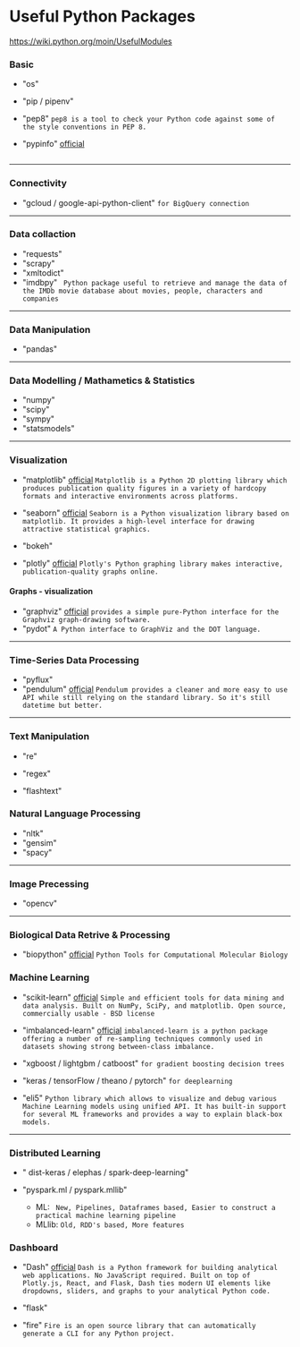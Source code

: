 # Useful Python Packages
https://wiki.python.org/moin/UsefulModules

### Basic

*  "os"
``` ```

* "pip / pipenv"
``` ```

* "pep8"
``` pep8 is a tool to check your Python code against some of the style conventions in PEP 8. ```

* "pypinfo" [official](https://github.com/ofek/pypinfo)
``` Easily view PyPI download statistics via Google's BigQuery. https://bigquery.cloud.google.com/table/the-psf:pypi
 ```

---

### Connectivity

* "gcloud / google-api-python-client"
``` for BigQuery connection ```


---

### Data collaction
* "requests"
* "scrapy"
* "xmltodict"
* "imdbpy"
```  Python package useful to retrieve and manage the data of the IMDb movie database about movies, people, characters and companies ```

---
### Data Manipulation

* "pandas"

---

### Data Modelling / Mathametics & Statistics

* "numpy"
* "scipy"
* "sympy"
* "statsmodels"

---


### Visualization

* "matplotlib" [official](https://matplotlib.org/)
``` Matplotlib is a Python 2D plotting library which produces publication quality figures in a variety of hardcopy formats and interactive environments across platforms.  ```

* "seaborn" [official](https://seaborn.pydata.org/)
``` Seaborn is a Python visualization library based on matplotlib. It provides a high-level interface for drawing attractive statistical graphics. ```

* "bokeh"
``` ```

* "plotly" [official](https://plot.ly/python/)
``` Plotly's Python graphing library makes interactive, publication-quality graphs online. ```

#### Graphs - visualization

* "graphviz" [official](https://graphviz.readthedocs.io/en/stable/manual.html)
``` provides a simple pure-Python interface for the Graphviz graph-drawing software. ```
* "pydot" []()
``` A Python interface to GraphViz and the DOT language. ```

---

### Time-Series Data Processing
* "pyflux"
```  ```
* "pendulum" [official](https://github.com/sdispater/pendulum)
``` Pendulum provides a cleaner and more easy to use API while still relying on the standard library. So it's still datetime but better. ```

---

### Text Manipulation
* "re"
```  ```

* "regex"
```  ```

* "flashtext"
```  ```


### Natural Language Processing

* "nltk"
* "gensim"
* "spacy"

---

### Image Precessing
* "opencv"

---

### Biological Data Retrive & Processing
* "biopython" [official](https://biopython.org/)
``` Python Tools for Computational Molecular Biology ```

### Machine Learning
* "scikit-learn" [official](http://scikit-learn.org/stable/)
```Simple and efficient tools for data mining and data analysis. Built on NumPy, SciPy, and matplotlib. Open source, commercially usable - BSD license ```

* "imbalanced-learn" [official](http://imbalanced-learn.org/)
``` imbalanced-learn is a python package offering a number of re-sampling techniques commonly used in datasets showing strong between-class imbalance. ```

* "xgboost / lightgbm / catboost"
``` for gradient boosting decision trees ```

* "keras / tensorFlow / theano / pytorch"
``` for deeplearning  ```

* "eli5" []()
``` Python library which allows to visualize and debug various Machine Learning models using unified API. It has built-in support for several ML frameworks and provides a way to explain black-box models. ```

---

### Distributed Learning

* " dist-keras / elephas / spark-deep-learning"

* "pyspark.ml / pyspark.mllib"
  * ML: ```  New, Pipelines, Dataframes based, Easier to construct a practical machine learning pipeline ```
  * MLlib: ``` Old, RDD's based, More features ```

### Dashboard
* "Dash" [official](https://plot.ly/products/dash/)
``` Dash is a Python framework for building analytical web applications. No JavaScript required. Built on top of Plotly.js, React, and Flask, Dash ties modern UI elements like dropdowns, sliders, and graphs to your analytical Python code. ```

* "flask"
```  ```

* "fire"
``` Fire is an open source library that can automatically generate a CLI for any Python project. ```
